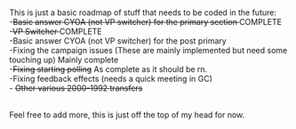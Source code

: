  <br> This is just a basic roadmap of stuff that needs to be coded in the future:
 <br> -<s>Basic answer CYOA (not VP switcher) for the primary section </s> COMPLETE
<br> -<s>VP Switcher </s> COMPLETE
 <br> -Basic answer CYOA (not VP switcher) for the post primary
 <br> -Fixing the campaign issues (These are mainly implemented but need some touching up) Mainly complete
 <br> -<s>Fixing starting polling</s> As complete as it should be rn.
 <br> -Fixing feedback effects (needs a quick meeting in GC)
 <br> - <s>Other various 2000-1992 transfers </s>

 <br> Feel free to add more, this is just off the top of my head for now.
